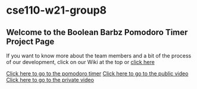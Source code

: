 # cse110-w21-group8
## Welcome to the Boolean Barbz Pomodoro Timer Project Page

If you want to know more about the team members and a bit of the process of our development, click on our Wiki at the top or [click here](https://github.com/elliscchang/cse110-w21-group8/wiki)


[Click here to go to the pomodoro timer](https://elliscchang.github.io/cse110-w21-group8/)
[Click here to go to the public video]()
[Click here to go to the private video]()
